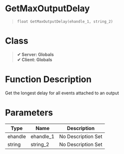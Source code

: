 # GetMaxOutputDelay
> `float GetMaxOutputDelay(ehandle_1, string_2)`
# Class
> __✔ Server: Globals__  
> __✔ Client: Globals__  
# Function Description
Get the longest delay for all events attached to an output
# Parameters
Type|Name|Description
--|--|--
ehandle|ehandle_1|No Description Set
string|string_2|No Description Set

